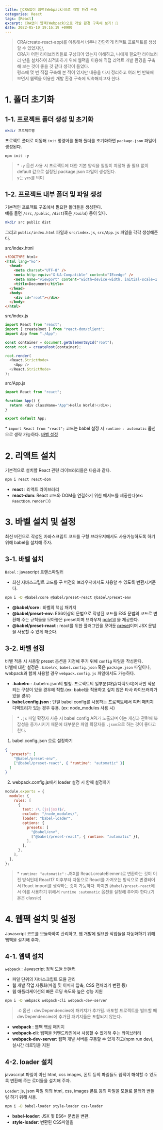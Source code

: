 ```yaml
---
title: 🔨CRA없이 웹팩(Webpack)으로 개발 환경 구축
categories: React
tags: [React]
excerpt: CRA없이 웹팩(Webpack)으로 개발 환경 구축해 보기! 💪
date: 2022-05-10 19:16:19 +0900
---
```


> CRA(create-react-app)를 이용해서 너무나 간단하게 리액트 프로젝트를 생성할 수 있었지만,  
> CRA가 어떤 라이브러리들로 구성되어 있는지 이해하고, 나에게 필요한 라이브러리 만을 설치하여 최적화하기 위해 웹팩을 이용해 직접 리액트 개발 환경을 구축해 보는 것이 좋을 것 같다 생각이 들었다.  
> 평소에 몇 번 직접 구축해 본 적이 있지만 내용을 다시 정리하고 여러 번 반복해 보면서 웹팩을 이용한 개발 환경 구축에 익숙해지고자 한다.

# 1. 폴더 초기화

## 1-1. 프로젝트 폴더 생성 및 초기화

```zsh
mkdir 프로젝트명
```

프로젝트 폴더로 이동해 `init` 명령어를 통해 폴더를 초기화하면 `package.json` 파일이 생성된다.

```shell
npm init -y
```

> \* `-y` 옵션 사용 시 프로젝트에 대한 기본 양식을 일일이 지정해 줄 필요 없이 default 값으로 설정된 package.json 파일이 생성된다.  
> `y`는 `yes`를 의미

## 1-2. 프로젝트 내부 폴더 및 파일 생성

기본적인 프로젝트 구조에서 필요한 폴더들을 생성한다.  
예를 들면 `/src`, `/public`, `/dist`(혹은 `/build`) 등이 있다.

```bash
mkdir src public dist
```

그리고 `public/index.html` 파일과 `src/index.js`, `src/App.js` 파일을 각각 생성해준다.

src/index.html

```html
<!DOCTYPE html>
<html lang="ko">
  <head>
    <meta charset="UTF-8" />
    <meta http-equiv="X-UA-Compatible" content="IE=edge" />
    <meta name="viewport" content="width=device-width, initial-scale=1.0" />
    <title>Document</title>
  </head>
  <body>
    <div id="root"></div>
  </body>
</html>
```

src/index.js

```js
import React from "react";
import { createRoot } from "react-dom/client";
import App from "./App";

const container = document.getElementById("root");
const root = createRoot(container);

root.render(
  <React.StrictMode>
    <App />
  </React.StrictMode>
);
```

src/App.js

```js
import React from "react";

function App() {
  return <div className="App">Hello World!</div>;
}

export default App;
```

\* `import React from "react";` 코드는 babel 설정 시 `runtime : automatic` 옵션으로 생략 가능하다. [바벨 설정](#3-2-바벨-설정)

# 2. 리액트 설치

기본적으로 설치할 React 관련 라이브러리들은 다음과 같다.

```bash
npm i react react-dom
```

- **react** : 리액트 라이브러리
- **react-dom**: React 코드와 DOM을 연결하기 위한 메서드를 제공한다(ex: `ReactDom.render()`)

# 3. 바벨 설치 및 설정

최신 버전으로 작성된 자바스크립트 코드를 구형 브라우저에서도 사용가능하도록 하기 위해 babel을 설치해 주자.

## 3-1. 바벨 설치

`Babel` : javascript 트랜스파일러

- 최신 자바스크립트 코드를 구 버전의 브라우저에서도 사용할 수 있도록 변환시켜준다.

```bash
npm i -D @babel/core @babel/preset-react @babel/preset-env
```

- **@babel/core** : 바벨의 핵심 패키지
- **@babel/preset-env**: ES6이상의 문법으로 작성된 코드를 ES5 문법의 코드로 변환해 주는 규칙들을 모아놓은 preset이며 브라우저 [polyfill](#polyfill) 을 제공한다.
- **@babel/preset-react** : react를 위한 플러그인을 모아둔 [preset](#preset)이며 JSX 문법을 사용할 수 있게 해준다.

## 3-2. 바벨 설정

바벨 적용 시 사용할 preset 옵션을 지정해 주기 위해 `config` 파일을 작성한다.  
바벨에 대한 설정은 `.babelrc`, `babel.config.json` 혹은 `package.json` 파일이나, webpack과 함께 사용할 경우 `webpack.config.js` 파일에서도 가능하다.

- **.babelrc** : .babelrc.json의 별칭. 프로젝트의 일부분(파일/디렉토리)에서만 적용되는 구성이 있을 경우에 적합.(ex: babel을 적용하고 싶지 않은 타사 라이브러리가 있을 경우)
- **babel.config.json** : 단일 babel config를 사용하는 프로젝트에서 여러 패키지 디렉토리가 있는 경우 유용. (ex: node_modules 사용 시)

> \* `.js` 파일 확장자 사용 시 babel config API가 노출되며 이는 캐싱과 관련해 복잡성을 증가시키기 때문에 대부분은 파일 확장자를 `.json`으로 하는 것이 좋다고 한다.

1. babel.config.json 으로 설정하기

```json
{
  "presets": [
    "@babel/preset-env",
    ["@babel/preset-react", { "runtime": "automatic" }]
  ]
}
```

2. webpack.config.js에서 loader 설정 시 함께 설정하기

```js
module.exports = {
  module: {
    rules: [
      {
        test: /\.(js|jsx)$/,
        exclude: "/node_modules/",
        loader: "babel-loader",
        options: {
          presets: [
            "@babel/env",
            ["@babel/preset-react", { runtime: "automatic" }],
          ],
        },
      },
    ],
  },
};
```

> \* `runtime: "automatic"`
> : JSX를 React.createElement로 변환하는 것이 이전 방식인데 React17 이후부터 자동으로 React를 가져오는 방식으로 변경되어서 React import를 생략하는 것이 가능하다.
> 하지만 `@babel/preset-react`에서 이를 사용하기 위해서 `runtime :automatic` 옵션을 설정해 주어야 한다.(기본은 classic)

# 4. 웹팩 설치 및 설정

Javascript 코드를 모듈화하여 관리하고, 웹 개발에 필요한 작업들을 자동화하기 위해 웹팩을 설치해 주자.

## 4-1. 웹팩 설치

`webpack` : Javascript 정적 [모듈 번들러](#모듈-번들러)

- 파일 단위의 자바스크립트 모듈 관리
- 웹 개발 작업 자동화(파일 및 이미지 압축, CSS 전처리기 변환 등)
- 웹 애플리케이션의 빠른 로딩 속도와 높은 성능 지원

```bash
npm i -D webpack webpack-cli webpack-dev-server
```

> `-D` 옵션 : devDependencies에 패키지가 추가됨. 배포할 프로젝트를 빌드할 때 devDependencies에 추가된 패키지들은 포함되지 않는다.

- **webpack** : 웹팩 핵심 패키지
- **webpack-cli**: 웹팩을 커맨드라인에서 사용할 수 있게해 주는 라이브러리
- **webpack-dev-server**: 웹팩 개발 서버를 구동할 수 있게 하고(npm run dev), 실시간 리로딩을 지원

## 4-2. loader 설치

javascript 파일이 아닌 html, css images, 폰트 등의 파일들도 웹팩이 해석할 수 있도록 변환해 주는 로더들을 설치해 주자.

`Loader`: js, json 파일 외의 html, css, images 폰트 등의 파일을 모듈로 불러와 번들링 하기 위해 사용.

```bash
npm i -D babel-loader style-loader css-loader
```

- **babel-loader**: JSX 및 ES6+ 문법을 변환.
- **style-loader**: 변환된 CSS파일을 <style> 태그로 삽입
- **css-loader**: .css 파일을 읽기위한 로더

## 4-3. 플러그인 설치

웹팩의 기본적인 동작에 추가적인 기능들을 제공하기 위해 플러그인을 설치해 주자.

`Plugin`: 웹팩 번들링 후 변환된 파일에 추가적인 기능을 더하기 위해 사용한다.

```
npm i -D html-webpack-plugin clean-webpack-plugin
```

- **html-webpack-plugin**: 번들링된 css파일과 js파일을 html파일에 link, script 태그로 추가해 주어야 할 때 이를 자동화하여 html 파일을 생성해준다.
- **clean-webpack-plugion**: 빌드된 결과물을 자동 정리하는 플러그인으로 이전 빌드 결과물을 제거한다.

## 4-4. 웹팩 설정

`webpack.config.js` 파일을 생성해 다음과 같이 작성한다.

### mode & entry & output 설정

```js
const path = require("path");

module.exports = {
  mode: "development",
  entry: "./src/index.js",
  output: {
    path: path.resolve(__dirname, "./dist"),
    filename: "[name].js",
    publicPath: "/",
  },
};
```

### modules - loader 설정

```js
...
module: {
    rules: [
      {
        test: /\.(js|jsx)$/,
        exclude: "/node_modules/",
        use: "babel-loader",
      },
    ],
  },
```

### 플러그인 설정

```js
const HtmlWebpackPlugin = require("html-webpack-plugin");
const { CleanWebpackPlugin } = require("clean-webpack-plugin");

module.exports = {
...
  plugins: [
    new CleanWebpackPlugin(),
    new HtmlWebpackPlugin({ template: "./public/index.html" }),
  ],
  ...
}
```

# 5. 실행 스크립트 작성

`npm start` 명령을 통해서 웹팩 서버를 구동시키기 위해서 스크립트를 작성해 주자.

`package.json`

```json
  "scripts": {
    "start": "webpack serve --mode development",
    "build": "webpack --mode production"
  }
```

`webpack serve` = `webpack-dev-server`와 동일하다.

- **production(배포) 모드** : 로드 시간을 줄이기 위해 번들 최소화, 가벼운 소스맵 및 애셋 최적화에 초점을 맞춤
- **development(개발) 모드** : 개발 생산성을 높이기 위한 모드. 버그발생 위험이 있는 코드를 미리 경고해 주는 검증 코드도 포함되어 있다.

# 6. 개발 시에 자주 사용하는 설정들

위의 내용까지가 기본적으로 React 프로젝트를 위해 필요한 설정 단계이고, 이 외에 개발 시 자주 사용하는 설정들이 있다.

## 6-1. resolve 옵션

```js
resolve: {
  extensions: ['.js', '.jsx'],
  alias: {
    Utilities: path.resolve(__dirname, 'src/utilities/'), //import Utility from 'Utilities/utility'; 사용 가능
  },
}
```

#### extensions

> 웹팩이 모듈을 처리하는 방식을 설정하며 앞에서부터 차례대로 파일을 해석한다. 이 설정을 통해 import시 확장자를 생략할 수 있다.(설정해 주지 않고 `.jsx` 파일을 확장자 없이 import시 오류 발생)

#### alias

> 특정 경로에 별칭을 지정하여 사용할 수 있다.

## 6-2. devtool 옵션

#### 소스맵 설정

**Source Map** : 배포용으로 빌드한 파일과 원본 파일을 연결시켜주는 기능으로, 에러가 발생한 배포용 파일의 특정 부분이 원본에서 어느 부분인지 확인이 가능하다.

```js
module.exports = {
  devtool: "eval-cheap-module-source-map",
};
```

## 6-3. devServer 옵션

```js
module.exports = {
  ...
  devServer: {
    hot: true,
    open: true,
    historyApiFallback: true,
  }
}
```

#### 서버 실행 시 자동으로 브라우저 열기 - open : true

`devServer` option에 작성하는 내용들은 `package.json` `scripts`에 옵션으로 추가하여 사용할 수도 있다.`"start": "webpack serve --open"`

#### 주소창에 url 직접 입력시/새로고침 시 404 에러 문제 - historyApiFallback : true

**historyApiFallback**

> History API 또는 react-router 사용 시 설정해 놓은 url 이외의 경로로 접속했을 때에도 index.html을 제공할지 결정하는 옵션

#### 웹팩으로 빌드한 결과물 실시간으로 반영 - hot : true

**HMR(Hot Module Replacement)**

> 새로고침 없이 웹팩으로 빌드한 결과물이 실시간으로 반영될 수 있게 도와주는 설정

#### 프록시 설정 - CORS 에러 해결

```js
module.exports = {
  ...
  devServer: {
    proxy: {
       '/api': {
        target: 'domain.com',
        changeOrigin: true
      }
    }
  }
};
```

위와 같이 설정하면 API 요청시 `domain.com` 주소에서는 같은 도메인에서 온 요청으로 인식하여 CORS 에러가 나지 않음.

## 6-4. 플러그인

#### 환경 변수와 같은 전역 변수 사용 - DefinePlugin

```js
const webpack = require("webpack");

module.exports = {
  //...
  plugins: [
    new webpack.DefinePlugin({
      "process.env.NODE_ENV": '"production"',
    }),
    /* EnviromentPlugin을 사용해도 됨.
    new webpack.EnvironmentPlugin({
      NODE_ENV: 'development' 
    })
    */
  ],
};
```

#### CSS 파일 분리 - MiniCssExtractPlugin

CSS 파일을 별도로 분리하하여 번들링하는 플러그인으로 큰 사이즈의 애플리케이션의 경우 사용하면 좋고 배포 시에 사용한다.  
style-loader는 css파일을 읽어 `<style>`로 만들어 `<head>` 태그에 삽입하는 js 코드를 생성하는데, 이러한 css파일이 많을 경우 js 파일도 크기가 늘어날 수밖에 없기 때문에 css 파일을 별도로 분리하여 번들링하는 것이 좋다.

- style-loader와 함께 사용 불가

## 6-5. module 옵션

```js
module: {
  rules: [
    {
      test: /\.(png|svg|jpg|jpeg|gif)$/i,
      type: "asset/resource",
    },
    {
      test: /\.(woff|woff2|eot|ttf|otf)$/i,
      type: "asset/resource",
    },
  ];
}
```

`type: "asset/resoure"` : asset을 별도의 파일로 내보내는 모듈

용량이 비교적 작은 svg 파일은 inline으로 번들에 포함시키는 것이 좋다. - `type : "asset/inline"`

#### svg 사용위해서는 svgr 설치

```bash
npm i -D @svgr/webpack
```

```js
 {
    test: /\.svg$/,
    use: ['@svgr/webpack'],
  },
```

## 6-6. 그 외 플러그인

- 자바스크립트 번들 사이즈를 줄이는 uglity(코드 난독화) 플러그인 : terser-webpack-plugin
- 이미지 파일 최적화 플러그인 : image-minimizer-webpack-plugin
- 미디어 쿼리 플러그인 : media-query-plugin
  > 모바일/PC에서 각각 필요한 미디어 쿼리 코드만 추출해 비동기로 로드
- CSS 최적화 플러그인 : css-minimazier-webpack-plugin

# 7. 컨벤션 통일하기 - ESLint, Prettier 설정

코드 작성 스타일을 통일하고 오류를 방지하기 위해서 `eslint`와 `prettier` 설정까지도 기본 프로젝트 환경 구축에 포함되는 편이다.  
이에 대한 내용은 따로 정리해서 올릴 예정이다.

# 용어 정리

- #### preset
  > plugin들을 모아놓은 bundle
- #### polyfill
  > 브라우저에서 지원하지 않는 기능을 지원 가능하도록 작성한 코드를 말하며, transfile만으로 해결할 수 없는 기능을 구현한 코드이다.
- #### 모듈 번들러
  > 웹 애플리케이션을 구성하는 자원(HTML,CSS,Javascript,Images 등) 각각을 모두 모듈로 보고 이를 조합하여 병합된 하나의 결과물을 만드는 도구

> 📖 참고  
> [React Docs](https://ko.reactjs.org/docs/getting-started.html)  
> [ReactDOM Docs](https://ko.reactjs.org/docs/react-dom.html)  
> [Babel Docs](https://babeljs.io/docs/en/)  
> [stack overflow - When to use babel.config.js and .babelrc](https://stackoverflow.com/questions/60288375/when-to-use-babel-config-js-and-babelrc)  
> [웹팩 핸드북](https://joshua1988.github.io/webpack-guide/webpack/what-is-webpack.html#%EB%AA%A8%EB%93%88%EC%9D%B4%EB%9E%80)
